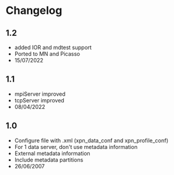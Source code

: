 
# Changelog

## 1.2
* added IOR and mdtest support
* Ported to MN and Picasso
* 15/07/2022

## 1.1
* mpiServer improved
* tcpServer improved
* 08/04/2022

## 1.0 
* Configure file with .xml (xpn_data_conf and xpn_profile_conf)
* For 1 data server, don't use metadata information
* External metadata information
* Include metadata partitions
* 26/06/2007


